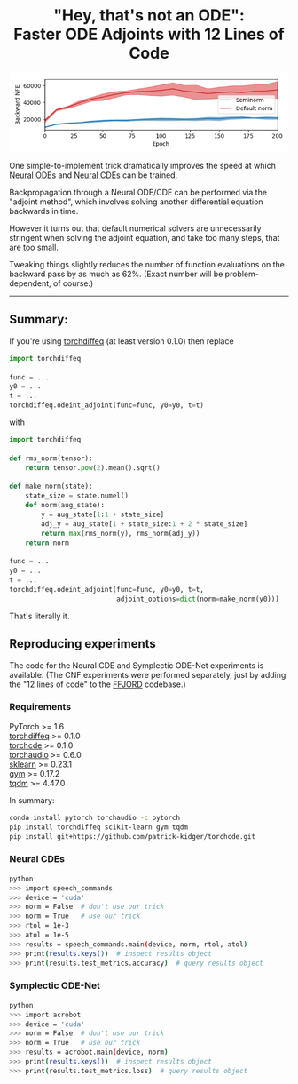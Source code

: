 <h1 align='center'> "Hey, that's not an ODE":<BR>Faster ODE Adjoints with 12 Lines of Code</h1>

<p align="center">
<img align="middle" src="./imgs/nfe.png" width="666" />
</p>

One simple-to-implement trick dramatically improves the speed at which [Neural ODEs](https://arxiv.org/abs/1806.07366) and [Neural CDEs](https://arxiv.org/abs/2005.08926) can be trained.

Backpropagation through a Neural ODE/CDE can be performed via the "adjoint method", which involves solving another differential equation backwards in time.

However it turns out that default numerical solvers are unnecessarily stringent when solving the adjoint equation, and take too many steps, that are too small.

Tweaking things slightly reduces the number of function evaluations on the backward pass by as much as 62%. (Exact number will be problem-dependent, of course.)

---

## Summary:
If you're using [torchdiffeq](https://github.com/rtqichen/torchdiffeq) (at least version 0.1.0) then replace
```python
import torchdiffeq

func = ...
y0 = ...
t = ...
torchdiffeq.odeint_adjoint(func=func, y0=y0, t=t)
```
with
```python
import torchdiffeq

def rms_norm(tensor):
    return tensor.pow(2).mean().sqrt()

def make_norm(state):
    state_size = state.numel()
    def norm(aug_state):
        y = aug_state[1:1 + state_size]
        adj_y = aug_state[1 + state_size:1 + 2 * state_size]
        return max(rms_norm(y), rms_norm(adj_y))
    return norm

func = ...    
y0 = ...
t = ...
torchdiffeq.odeint_adjoint(func=func, y0=y0, t=t, 
                           adjoint_options=dict(norm=make_norm(y0)))
```
That's literally it.

## Reproducing experiments
The code for the Neural CDE and Symplectic ODE-Net experiments is available. (The CNF experiments were performed separately, just by adding the "12 lines of code" to the [FFJORD](https://github.com/rtqichen/ffjord) codebase.)

### Requirements
PyTorch >= 1.6    
[torchdiffeq](https://github.com/rtqichen/torchdiffeq) >= 0.1.0  
[torchcde](https://github.com/patrick-kidger/torchcde) >= 0.1.0  
[torchaudio](pytorch.org/audio/) >= 0.6.0  
[sklearn](https://scikit-learn.org/stable/) >= 0.23.1  
[gym](https://github.com/openai/gym) >= 0.17.2  
[tqdm](https://github.com/tqdm/tqdm) >= 4.47.0

In summary:
```bash
conda install pytorch torchaudio -c pytorch
pip install torchdiffeq scikit-learn gym tqdm
pip install git+https://github.com/patrick-kidger/torchcde.git
```

### Neural CDEs
```bash
python
>>> import speech_commands
>>> device = 'cuda'
>>> norm = False  # don't use our trick
>>> norm = True   # use our trick
>>> rtol = 1e-3
>>> atol = 1e-5
>>> results = speech_commands.main(device, norm, rtol, atol)
>>> print(results.keys())  # inspect results object
>>> print(results.test_metrics.accuracy)  # query results object
```

### Symplectic ODE-Net
```bash
python
>>> import acrobot
>>> device = 'cuda'
>>> norm = False  # don't use our trick
>>> norm = True   # use our trick
>>> results = acrobot.main(device, norm)
>>> print(results.keys())  # inspect results object
>>> print(results.test_metrics.loss)  # query results object
```
